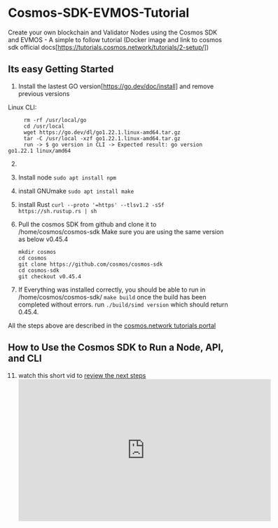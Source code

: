 # Cosmos-SDK-EVMOS-Tutorial
Create your own blockchain and Validator Nodes using the Cosmos SDK and EVMOS - A simple to follow tutorial (Docker image and link to cosmos sdk official docs[https://tutorials.cosmos.network/tutorials/2-setup/])

## Its easy Getting Started
1. Install the lastest GO version[https://go.dev/doc/install] and remove previous versions

Linux CLI:
```
     rm -rf /usr/local/go
     cd /usr/local
     wget https://go.dev/dl/go1.22.1.linux-amd64.tar.gz
     tar -C /usr/local -xzf go1.22.1.linux-amd64.tar.gz
     run -> $ go version in CLI -> Expected result: go version go1.22.1 linux/amd64
```
2. 

3. Install node      ```sudo apt install npm```
4. install GNUmake   ```sudo apt install make```
5. install Rust      ```curl --proto '=https' --tlsv1.2 -sSf https://sh.rustup.rs | sh```
6. Pull the cosmos SDK from github and clone it to /home/cosmos/cosmos-sdk
   Make sure you are using the same version as below v0.45.4
   ```
   mkdir cosmos
   cd cosmos
   git clone https://github.com/cosmos/cosmos-sdk
   cd cosmos-sdk
   git checkout v0.45.4 

   ```
8. If Everything was installed correctly, you should be able to run in /home/cosmos/cosmos-sdk/
   ```make build```
   once the build has been completed without errors.
   run ```./build/simd version``` which should return 0.45.4.

All the steps above are described in the [cosmos.network tutorials portal]([https://tutorials.cosmos.network/tutorials/3-run-node/#run-a-node-api-and-cli])

## How to Use the Cosmos SDK to Run a Node, API, and CLI
11. watch this short vid to [review the next steps](https://youtu.be/wNUjkp2PFQI)
    <iframe width="576" height="324" src="https://www.youtube.com/embed/wNUjkp2PFQI" title="Running a Node" frameborder="0" allow="accelerometer; autoplay; clipboard-write; encrypted-media; gyroscope; picture-in-picture; web-share" allowfullscreen></iframe>
    
